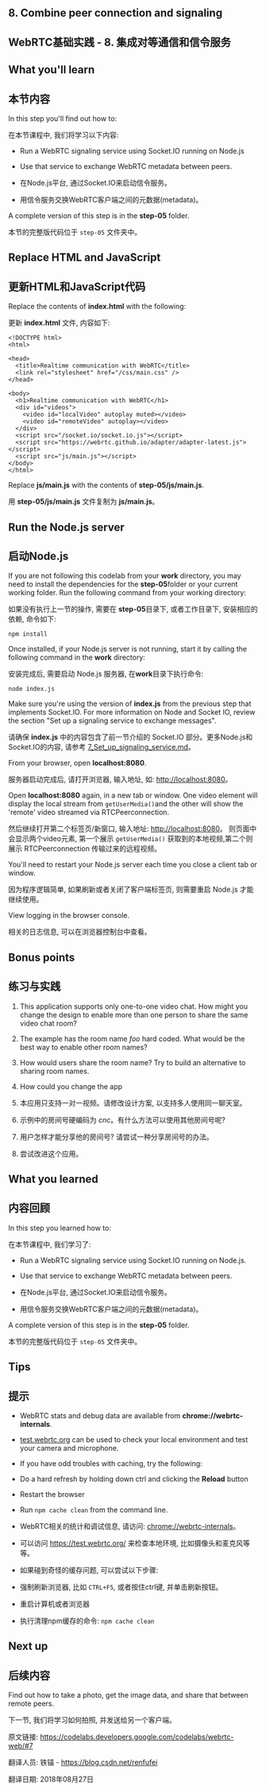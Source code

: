 ## 8. Combine peer connection and signaling

## WebRTC基础实践 - 8. 集成对等通信和信令服务

## What you'll learn

## 本节内容

In this step you'll find out how to:

在本节课程中, 我们将学习以下内容:

- Run a WebRTC signaling service using Socket.IO running on Node.js
- Use that service to exchange WebRTC metadata between peers.

- 在Node.js平台, 通过Socket.IO来启动信令服务。
- 用信令服务交换WebRTC客户端之间的元数据(metadata)。

A complete version of this step is in the **step-05** folder.

本节的完整版代码位于 `step-05` 文件夹中。

## Replace HTML and JavaScript

## 更新HTML和JavaScript代码

Replace the contents of **index.html** with the following:

更新 **index.html** 文件, 内容如下:

```
<!DOCTYPE html>
<html>

<head>
  <title>Realtime communication with WebRTC</title>
  <link rel="stylesheet" href="/css/main.css" />
</head>

<body>
  <h1>Realtime communication with WebRTC</h1>
  <div id="videos">
    <video id="localVideo" autoplay muted></video>
    <video id="remoteVideo" autoplay></video>
  </div>
  <script src="/socket.io/socket.io.js"></script>
  <script src="https://webrtc.github.io/adapter/adapter-latest.js"></script>
  <script src="js/main.js"></script>
</body>
</html>
```


Replace **js/main.js** with the contents of **step-05/js/main.js**.

用 **step-05/js/main.js** 文件复制为 **js/main.js**。

## Run the Node.js server

## 启动Node.js

If you are not following this codelab from your **work** directory, you may need to install the dependencies for the **step-05**folder or your current working folder. Run the following command from your working directory:

如果没有执行上一节的操作, 需要在 **step-05**目录下, 或者工作目录下, 安装相应的依赖, 命令如下:

```
npm install
```


Once installed, if your Node.js server is not running, start it by calling the following command in the **work** directory:

安装完成后, 需要启动 Node.js 服务器, 在**work**目录下执行命令:

```
node index.js
```



Make sure you're using the version of **index.js** from the previous step that implements Socket.IO. For more information on Node and Socket IO, review the section "Set up a signaling service to exchange messages".

请确保 **index.js** 中的内容包含了前一节介绍的 Socket.IO 部分。更多Node.js和Socket.IO的内容, 请参考 [7_Set_up_signaling_service.md](./7_Set_up_signaling_service.md)。

From your browser, open **localhost:8080**.

服务器启动完成后, 请打开浏览器, 输入地址, 如: <http://localhost:8080>。

Open **localhost:8080** again, in a new tab or window. One video element will display the local stream from `getUserMedia()`and the other will show the 'remote' video streamed via RTCPeerconnection.

然后继续打开第二个标签页/新窗口, 输入地址: <http://localhost:8080>。 则页面中会显示两个video元素, 第一个展示 `getUserMedia()` 获取到的本地视频,第二个则展示 RTCPeerconnection 传输过来的远程视频。

You'll need to restart your Node.js server each time you close a client tab or window.

因为程序逻辑简单, 如果刷新或者关闭了客户端标签页, 则需要重启 Node.js 才能继续使用。

View logging in the browser console.

相关的日志信息, 可以在浏览器控制台中查看。

## **Bonus points**

## 练习与实践

1. This application supports only one-to-one video chat. How might you change the design to enable more than one person to share the same video chat room?
2. The example has the room name *foo* hard coded. What would be the best way to enable other room names?
3. How would users share the room name? Try to build an alternative to sharing room names.
4. How could you change the app

1. 本应用只支持一对一视频。请修改设计方案, 以支持多人使用同一聊天室。
2. 示例中的房间号硬编码为 *cnc*。有什么方法可以使用其他房间号呢?
3. 用户怎样才能分享他的房间号? 请尝试一种分享房间号的办法。
4. 尝试改进这个应用。

## What you learned

## 内容回顾

In this step you learned how to:

在本节课程中, 我们学习了:

- Run a WebRTC signaling service using Socket.IO running on Node.js.
- Use that service to exchange WebRTC metadata between peers.

- 在Node.js平台, 通过Socket.IO来启动信令服务。
- 用信令服务交换WebRTC客户端之间的元数据(metadata)。

A complete version of this step is in the **step-05** folder.

本节的完整版代码位于 `step-05` 文件夹中。


## Tips

## 提示

- WebRTC stats and debug data are available from **chrome://webrtc-internals**.
- [test.webrtc.org](https://test.webrtc.org/) can be used to check your local environment and test your camera and microphone.
- If you have odd troubles with caching, try the following:
- Do a hard refresh by holding down ctrl and clicking the **Reload** button
- Restart the browser
- Run `npm cache clean` from the command line.

- WebRTC相关的统计和调试信息, 请访问: <chrome://webrtc-internals>。
- 可以访问 <https://test.webrtc.org/> 来检查本地环境, 比如摄像头和麦克风等等。
- 如果碰到奇怪的缓存问题, 可以尝试以下步骤:
- 强制刷新浏览器, 比如 `CTRL+F5`, 或者按住ctrl键, 并单击刷新按钮。
- 重启计算机或者浏览器
- 执行清理npm缓存的命令: `npm cache clean`

## Next up

## 后续内容

Find out how to take a photo, get the image data, and share that between remote peers.

下一节, 我们将学习如何拍照, 并发送给另一个客户端。


原文链接: <https://codelabs.developers.google.com/codelabs/webrtc-web/#7>

翻译人员: 铁锚 - <https://blog.csdn.net/renfufei>

翻译日期: 2018年08月27日

